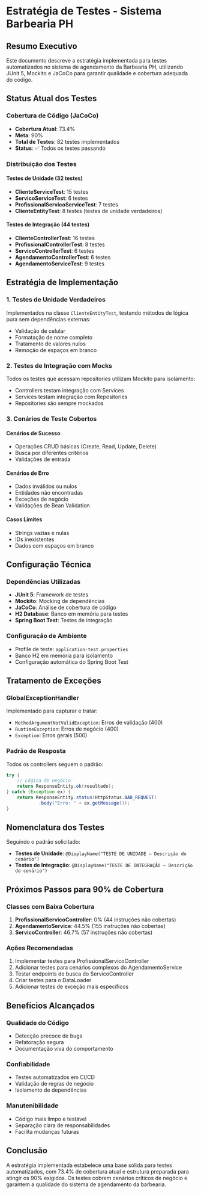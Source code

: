 # Estratégia de Testes - Sistema Barbearia PH

## Resumo Executivo

Este documento descreve a estratégia implementada para testes automatizados no sistema de agendamento da Barbearia PH, utilizando JUnit 5, Mockito e JaCoCo para garantir qualidade e cobertura adequada do código.

## Status Atual dos Testes

### Cobertura de Código (JaCoCo)
- **Cobertura Atual**: 73.4%
- **Meta**: 90%
- **Total de Testes**: 82 testes implementados
- **Status**: ✅ Todos os testes passando

### Distribuição dos Testes

#### Testes de Unidade (32 testes)
- **ClienteServiceTest**: 15 testes
- **ServicoServiceTest**: 6 testes  
- **ProfissionalServicoServiceTest**: 7 testes
- **ClienteEntityTest**: 8 testes (testes de unidade verdadeiros)

#### Testes de Integração (44 testes)
- **ClienteControllerTest**: 16 testes
- **ProfissionalControllerTest**: 8 testes
- **ServicoControllerTest**: 6 testes
- **AgendamentoControllerTest**: 6 testes
- **AgendamentoServiceTest**: 9 testes

## Estratégia de Implementação

### 1. Testes de Unidade Verdadeiros
Implementados na classe `ClienteEntityTest`, testando métodos de lógica pura sem dependências externas:
- Validação de celular
- Formatação de nome completo
- Tratamento de valores nulos
- Remoção de espaços em branco

### 2. Testes de Integração com Mocks
Todos os testes que acessam repositories utilizam Mockito para isolamento:
- Controllers testam integração com Services
- Services testam integração com Repositories
- Repositories são sempre mockados

### 3. Cenários de Teste Cobertos

#### Cenários de Sucesso
- Operações CRUD básicas (Create, Read, Update, Delete)
- Busca por diferentes critérios
- Validações de entrada

#### Cenários de Erro
- Dados inválidos ou nulos
- Entidades não encontradas
- Exceções de negócio
- Validações de Bean Validation

#### Casos Limites
- Strings vazias e nulas
- IDs inexistentes
- Dados com espaços em branco

## Configuração Técnica

### Dependências Utilizadas
- **JUnit 5**: Framework de testes
- **Mockito**: Mocking de dependências
- **JaCoCo**: Análise de cobertura de código
- **H2 Database**: Banco em memória para testes
- **Spring Boot Test**: Testes de integração

### Configuração de Ambiente
- Profile de teste: `application-test.properties`
- Banco H2 em memória para isolamento
- Configuração automática do Spring Boot Test

## Tratamento de Exceções

### GlobalExceptionHandler
Implementado para capturar e tratar:
- `MethodArgumentNotValidException`: Erros de validação (400)
- `RuntimeException`: Erros de negócio (400)
- `Exception`: Erros gerais (500)

### Padrão de Resposta
Todos os controllers seguem o padrão:
```java
try {
    // Lógica de negócio
    return ResponseEntity.ok(resultado);
} catch (Exception ex) {
    return ResponseEntity.status(HttpStatus.BAD_REQUEST)
            .body("Erro: " + ex.getMessage());
}
```

## Nomenclatura dos Testes

Seguindo o padrão solicitado:
- **Testes de Unidade**: `@DisplayName("TESTE DE UNIDADE – Descrição do cenário")`
- **Testes de Integração**: `@DisplayName("TESTE DE INTEGRAÇÃO – Descrição do cenário")`

## Próximos Passos para 90% de Cobertura

### Classes com Baixa Cobertura
1. **ProfissionalServicoController**: 0% (44 instruções não cobertas)
2. **AgendamentoService**: 44.5% (155 instruções não cobertas)
3. **ServicoController**: 46.7% (57 instruções não cobertas)

### Ações Recomendadas
1. Implementar testes para ProfissionalServicoController
2. Adicionar testes para cenários complexos do AgendamentoService
3. Testar endpoints de busca do ServicoController
4. Criar testes para o DataLoader
5. Adicionar testes de exceção mais específicos

## Benefícios Alcançados

### Qualidade do Código
- Detecção precoce de bugs
- Refatoração segura
- Documentação viva do comportamento

### Confiabilidade
- Testes automatizados em CI/CD
- Validação de regras de negócio
- Isolamento de dependências

### Manutenibilidade
- Código mais limpo e testável
- Separação clara de responsabilidades
- Facilita mudanças futuras

## Conclusão

A estratégia implementada estabelece uma base sólida para testes automatizados, com 73.4% de cobertura atual e estrutura preparada para atingir os 90% exigidos. Os testes cobrem cenários críticos de negócio e garantem a qualidade do sistema de agendamento da barbearia.